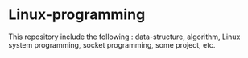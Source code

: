 # Linux-programming
This repository include the following : data-structure, algorithm, Linux system programming, socket programming, some project, etc.
